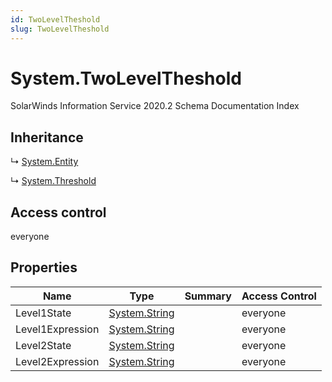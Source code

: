 ```yaml
---
id: TwoLevelTheshold
slug: TwoLevelTheshold
---
```


# System.TwoLevelTheshold

SolarWinds Information Service 2020.2 Schema Documentation Index

## Inheritance

↳ [System.Entity](./../System/Entity)

↳ [System.Threshold](./../System/Threshold)

## Access control

everyone

## Properties

| Name | Type | Summary | Access Control |
| ------ | ------ | ------ | ------ |
| Level1State | [System.String](https://docs.microsoft.com/en-us/dotnet/api/system.string) |  | everyone |
| Level1Expression | [System.String](https://docs.microsoft.com/en-us/dotnet/api/system.string) |  | everyone |
| Level2State | [System.String](https://docs.microsoft.com/en-us/dotnet/api/system.string) |  | everyone |
| Level2Expression | [System.String](https://docs.microsoft.com/en-us/dotnet/api/system.string) |  | everyone |

